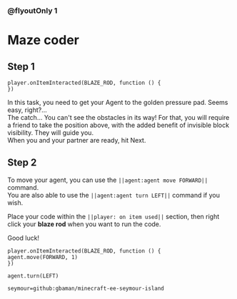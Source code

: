 ### @flyoutOnly 1


# Maze coder


## Step 1

```template
player.onItemInteracted(BLAZE_ROD, function () {
})
```

In this task, you need to get your Agent to the golden pressure pad. Seems easy, right?...   
The catch... You can't see the obstacles in its way! For that, you will require a friend
to take the position above, with the added benefit of invisible block visibility. They will guide you.    
When you and your partner are ready, hit Next.   

## Step 2
To move your agent, you can use the ``||agent:agent move FORWARD||`` command.   
You are also able to use the ``||agent:agent turn LEFT||`` command if you wish.    

Place your code within the ``||player: on item used||`` section, then right click
your **blaze rod** when you want to run the code.

Good luck!

```blocks
player.onItemInteracted(BLAZE_ROD, function () {
agent.move(FORWARD, 1)
})
```

```ghost
agent.turn(LEFT)
```

```package
seymour=github:gbaman/minecraft-ee-seymour-island
```

